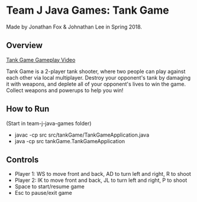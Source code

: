 # Team J Java Games: Tank Game
Made by Jonathan Fox & Johnathan Lee in Spring 2018.

## Overview
[Tank Game Gameplay Video](https://youtu.be/C16IQBU7it4)

Tank Game is a 2-player tank shooter, where two people can play against each other via local multiplayer. Destroy your opponent's tank by damaging it with weapons, and deplete all of your opponent's lives to win the game. Collect weapons and powerups to help you win!

## How to Run
(Start in team-j-java-games folder)
- javac -cp src src/tankGame/TankGameApplication.java
- java -cp src tankGame.TankGameApplication

## Controls
- Player 1: WS to move front and back, AD to turn left and right, R to shoot
- Player 2: IK to move front and back, JL to turn left and right, P to shoot
- Space to start/resume game
- Esc to pause/exit game
